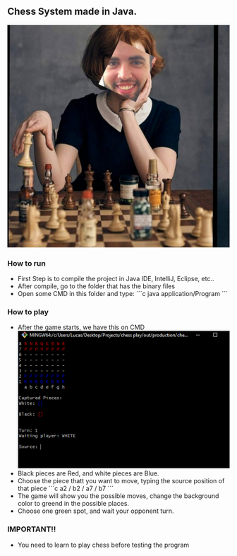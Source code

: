 ## Chess System made in Java. 

![GitHub Logo](/img/lucas-gambit.png)

### How to run 

- First Step is to compile the project in Java IDE, IntelliJ, Eclipse, etc.. 
- After compile, go to the folder that has the binary files
- Open some CMD in this folder and type: 
´´´c
java application/Program
´´´

### How to play
- After the game starts, we have this on CMD 
![GitHub Logo](/img/play-chess.png)
- Black pieces are Red, and white pieces are Blue. 
- Choose the piece thatt you want to move, typing the source position of that piece 
´´´c
a2 / b2 / a7 / b7
´´´
- The game will show you the possible moves, change the background color to greend in the possible places. 
- Choose one green spot, and wait your opponent turn. 


### IMPORTANT!! 
- You need to learn to play chess before testing the program
